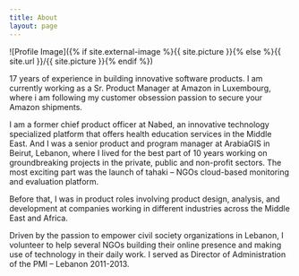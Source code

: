 ```yaml
---
title: About
layout: page
---
```

![Profile Image]({% if site.external-image %}{{ site.picture }}{% else %}{{ site.url }}/{{ site.picture }}{% endif %})

<p>17 years of experience in building innovative software products. I am currently working as a Sr. Product Manager at Amazon in Luxembourg, where i am following my customer obsession passion to secure your Amazon shipments.

</p>

<p>I am a former chief product officer at Nabed, an innovative technology specialized platform that offers health education services in the Middle East. And I was a senior product and program manager at ArabiaGIS in Beirut, Lebanon, where I lived for the best part of 10 years working on groundbreaking projects in the private, public and non-profit sectors. The most exciting part was the launch of tahaki – NGOs cloud-based monitoring and evaluation platform.
</p>
<p>

Before that, I was in product roles involving product design, analysis, and development at companies working in different industries across the Middle East and Africa.
</p>
<p>
Driven by the passion to empower civil society organizations in Lebanon, I volunteer to help several NGOs building their online presence and making use of technology in their daily work. I served as Director of Administration of the PMI – Lebanon 2011-2013.</p>
 